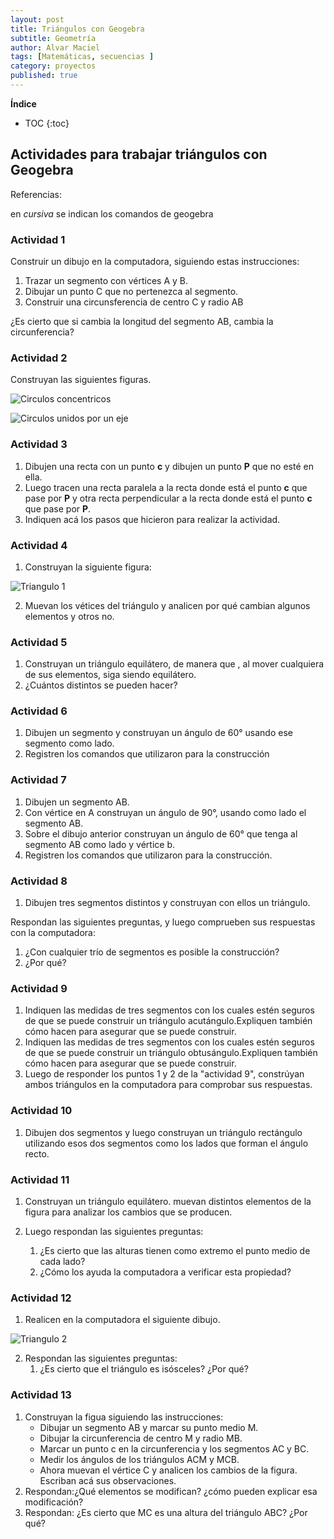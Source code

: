 ```yaml
---
layout: post
title: Triángulos con Geogebra
subtitle: Geometría
author: Alvar Maciel
tags: [Matemáticas, secuencias ]
category: proyectos
published: true	
---
```


**Índice**
* TOC
{:toc}

## Actividades para trabajar triángulos con Geogebra

Referencias:

en *cursiva* se indican los comandos de geogebra

### Actividad 1

Construir un dibujo en la computadora, siguiendo estas instrucciones:

1. Trazar un segmento con vértices A y B.
2. Dibujar un punto C que no pertenezca al segmento.
3. Construir una circunsferencia de centro C y radio AB

¿Es cierto que si cambia la longitud del segmento AB, cambia la circunferencia? 

### Actividad 2

Construyan las siguientes figuras. 

![](http://farm8.staticflickr.com/7435/8723482246_affc3802b8.jpg "Circulos concentricos")

![](http://farm8.staticflickr.com/7354/8722362631_dee0690a78.jpg "Circulos unidos por un eje")


### Actividad 3

1. Dibujen una recta con un punto **c** y dibujen un punto **P** que no esté en ella.
2. Luego tracen una recta paralela a la recta donde está el punto **c** que pase por **P** y otra recta perpendicular a la recta donde está el punto **c** que pase por **P**.
3. Indiquen acá los pasos que hicieron para realizar la actividad.

### Actividad 4

1. Construyan la siguiente figura:

![](http://farm8.staticflickr.com/7350/8723482174_afec85c0f9_o.png "Triangulo 1")

2. Muevan los vétices del triángulo y analicen por qué cambian algunos elementos y otros no.


### Actividad 5

1. Construyan un triángulo equilátero, de manera que , al mover cualquiera de sus elementos, siga siendo equilátero.
2. ¿Cuántos distintos se pueden hacer? 


### Actividad 6

1. Dibujen un segmento y construyan un ángulo de 60° usando ese segmento como lado.
2. Registren los comandos que utilizaron para la construcción


### Actividad 7

1. Dibujen un segmento AB.
2. Con vértice en A construyan un ángulo de 90°, usando como lado el segmento AB.
3. Sobre el dibujo anterior construyan un ángulo de 60° que tenga al segmento AB como lado y vértice b.
4. Registren los comandos que utilizaron para la construcción.


### Actividad 8

1. Dibujen tres segmentos distintos y construyan con ellos un triángulo.

Respondan las siguientes preguntas, y luego comprueben sus respuestas con la computadora:

1. ¿Con cualquier trío de segmentos es posible la construcción?
2. ¿Por qué?

### Actividad 9

1. Indiquen las medidas de tres segmentos con los cuales estén seguros de que se puede construir un triángulo acutángulo.Expliquen también cómo hacen para asegurar que se puede construir.
2. Indiquen las medidas de tres segmentos con los cuales estén seguros de que se puede construir un triángulo obtusángulo.Expliquen también cómo hacen para asegurar que se puede construir.
3. Luego de responder los puntos 1 y 2 de la "actividad 9", constrúyan ambos triángulos en la computadora para comprobar sus respuestas. 

### Actividad 10

1. Dibujen dos segmentos y luego construyan un triángulo rectángulo  utilizando esos dos segmentos como los lados que forman el ángulo recto. 

### Actividad 11

1. Construyan un triángulo equilátero. muevan distintos elementos de la figura para analizar los cambios que se producen.

2. Luego respondan las siguientes preguntas:
	1. ¿Es cierto que las alturas tienen como extremo el punto medio de cada lado?
	2. ¿Cómo los ayuda la computadora a verificar esta propiedad?


### Actividad 12

1. Realicen en la computadora el siguiente dibujo. 

![](http://farm8.staticflickr.com/7332/8723482158_346c636ce4_o.png "Triangulo 2")

2. Respondan las siguientes preguntas:
   1. ¿Es cierto que el triángulo es isósceles? ¿Por qué?


### Actividad 13
 1. Construyan la figua siguiendo las  instrucciones:
	- Dibujar un segmento AB y marcar su punto medio M.
	 - Dibujar la circunferencia de centro M y radio MB.
	 - Marcar un punto c en la  circunferencia y los segmentos AC y BC.
	 - Medir los ángulos de los triángulos ACM y MCB.
	 - Ahora muevan el vértice C y analicen los cambios de la figura. Escriban acá sus observaciones.
 2. Respondan:¿Qué elementos se modifican? ¿cómo pueden explicar esa modificación?
 3. Respondan: ¿Es cierto que MC es una altura del triángulo ABC? ¿Por qué?

